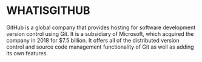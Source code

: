 # WHATISGITHUB
GitHub is a global company that provides hosting for software development version control using Git. It is a subsidiary of Microsoft, which acquired the company in 2018 for $7.5 billion. It offers all of the distributed version control and source code management functionality of Git as well as adding its own features.
